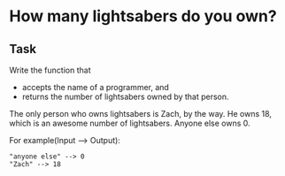 # How many lightsabers do you own?

## Task
Write the function that

* accepts the name of a programmer, and
* returns the number of lightsabers owned by that person.

The only person who owns lightsabers is Zach, by the way. He owns 18, which is an awesome number of lightsabers. Anyone else owns 0.

For example(Input --> Output):
```
"anyone else" --> 0
"Zach" --> 18
```
